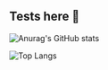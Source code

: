## Tests here 👋

![Anurag's GitHub stats](https://github-readme-stats.vercel.app/api?username=eduardbiellier&show_icons=true&theme=tokyonight)


![Top Langs](https://github-readme-stats.vercel.app/api/top-langs/?username=eduardbiellier&layout=compact)
<!--
**eduardbiellier/eduardbiellier** is a ✨ _special_ ✨ repository because its `README.md` (this file) appears on your GitHub profile.

Here are some ideas to get you started:

- 🔭 I’m currently working on ...
- 🌱 I’m currently learning ...
- 👯 I’m looking to collaborate on ...
- 🤔 I’m looking for help with ...
- 💬 Ask me about ...
- 📫 How to reach me: ...
- 😄 Pronouns: ...
- ⚡ Fun fact: ...
-->

